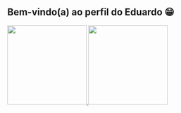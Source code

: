 ## Bem-vindo(a) ao perfil do Eduardo 😁

 <div>
   <a href="https://github.com/Eduardo-Peruzzo">
   <img height="180em" src="https://github-readme-stats.vercel.app/api?username=Eduardo-Peruzzo&show_icons=true&theme=tokyonight&include_all_commits=true&count_private=true"/>
   <img height="180em" src="https://github-readme-stats.vercel.app/api/top-langs/?username=Eduardo-Peruzzo&layout=compact&langs_count=6&theme=tokyonight"/>
</div>


<div style="display: inline_block"><br>
<!--   <img align="center" alt="Js" height="30" width="40" src="https://raw.githubusercontent.com/devicons/devicon/master/icons/javascript/javascript-plain.svg"> -->
<!--   <img align="center" alt="HTML" height="30" width="40" src="https://raw.githubusercontent.com/devicons/devicon/master/icons/html5/html5-original.svg"> -->
<!--   <img align="center" alt="CSS" height="30" width="40" src="https://raw.githubusercontent.com/devicons/devicon/master/icons/css3/css3-original.svg"> -->
</div>

